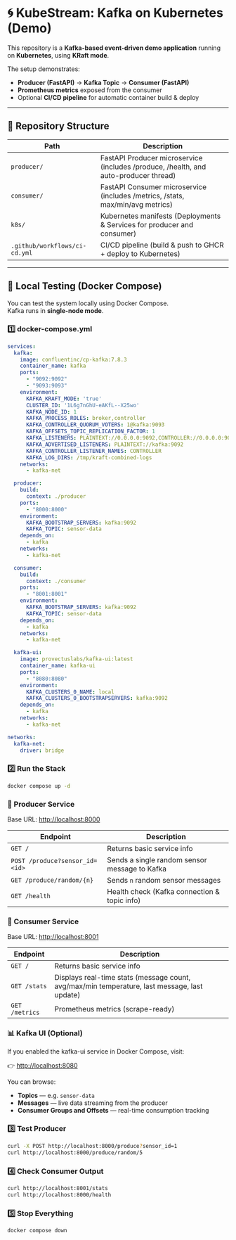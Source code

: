 # 🌀 KubeStream: Kafka on Kubernetes (Demo)

This repository is a **Kafka-based event-driven demo application** running on **Kubernetes**, using **KRaft mode**.

The setup demonstrates:
- **Producer (FastAPI)** → **Kafka Topic** → **Consumer (FastAPI)**
- **Prometheus metrics** exposed from the consumer
- Optional **CI/CD pipeline** for automatic container build & deploy

---

## 📁 Repository Structure
| Path | Description |
|------|-------------|
| `producer/` | FastAPI Producer microservice (includes /produce, /health, and auto-producer thread) |
| `consumer/` | FastAPI Consumer microservice (includes /metrics, /stats, max/min/avg metrics) |
| `k8s/` | Kubernetes manifests (Deployments & Services for producer and consumer) |
| `.github/workflows/ci-cd.yml` | CI/CD pipeline (build & push to GHCR + deploy to Kubernetes) |

---

## 🧪 Local Testing (Docker Compose)

You can test the system locally using Docker Compose.  
Kafka runs in **single-node mode**.

### 1️⃣ docker-compose.yml

```yaml
services:
  kafka:
    image: confluentinc/cp-kafka:7.8.3
    container_name: kafka
    ports:
      - "9092:9092"
      - "9093:9093"
    environment:
      KAFKA_KRAFT_MODE: 'true'
      CLUSTER_ID: '1L6g7nGhU-eAKfL--X25wo'
      KAFKA_NODE_ID: 1
      KAFKA_PROCESS_ROLES: broker,controller
      KAFKA_CONTROLLER_QUORUM_VOTERS: 1@kafka:9093
      KAFKA_OFFSETS_TOPIC_REPLICATION_FACTOR: 1
      KAFKA_LISTENERS: PLAINTEXT://0.0.0.0:9092,CONTROLLER://0.0.0.0:9093
      KAFKA_ADVERTISED_LISTENERS: PLAINTEXT://kafka:9092
      KAFKA_CONTROLLER_LISTENER_NAMES: CONTROLLER
      KAFKA_LOG_DIRS: /tmp/kraft-combined-logs
    networks:
      - kafka-net

  producer:
    build:
      context: ./producer
    ports:
      - "8000:8000"
    environment:
      KAFKA_BOOTSTRAP_SERVERS: kafka:9092
      KAFKA_TOPIC: sensor-data
    depends_on:
      - kafka
    networks:
      - kafka-net

  consumer:
    build:
      context: ./consumer
    ports:
      - "8001:8001"
    environment:
      KAFKA_BOOTSTRAP_SERVERS: kafka:9092
      KAFKA_TOPIC: sensor-data
    depends_on:
      - kafka
    networks:
      - kafka-net

  kafka-ui:
    image: provectuslabs/kafka-ui:latest
    container_name: kafka-ui
    ports:
      - "8080:8080"
    environment:
      KAFKA_CLUSTERS_0_NAME: local
      KAFKA_CLUSTERS_0_BOOTSTRAPSERVERS: kafka:9092
    depends_on:
      - kafka
    networks:
      - kafka-net

networks:
  kafka-net:
    driver: bridge
```

### 2️⃣ Run the Stack
```bash
docker compose up -d
```
### 🧩 Producer Service

Base URL: [http://localhost:8000](http://localhost:8000)

| Endpoint                       | Description                                   |
| ------------------------------ | --------------------------------------------- |
| `GET /`                        | Returns basic service info                    |
| `POST /produce?sensor_id=<id>` | Sends a single random sensor message to Kafka |
| `GET /produce/random/{n}`      | Sends `n` random sensor messages              |
| `GET /health`                  | Health check (Kafka connection & topic info)  |

### 📡 Consumer Service

Base URL: [http://localhost:8001](http://localhost:8001)

| Endpoint       | Description                                                                                  |
| -------------- | -------------------------------------------------------------------------------------------- |
| `GET /`        | Returns basic service info                                                                   |
| `GET /stats`   | Displays real-time stats (message count, avg/max/min temperature, last message, last update) |
| `GET /metrics` | Prometheus metrics (scrape-ready)                                                            |

### 📊 Kafka UI (Optional)

If you enabled the kafka-ui service in Docker Compose, visit:

👉 [http://localhost:8080](http://localhost:8080)

You can browse:

- **Topics** — e.g. `sensor-data`
- **Messages** — live data streaming from the producer
- **Consumer Groups and Offsets** — real-time consumption tracking

### 3️⃣ Test Producer
```bash
curl -X POST http://localhost:8000/produce?sensor_id=1
curl http://localhost:8000/produce/random/5
```

### 4️⃣ Check Consumer Output
```bash
curl http://localhost:8001/stats
curl http://localhost:8000/health
```

### 5️⃣ Stop Everything
```bash
docker compose down

```
